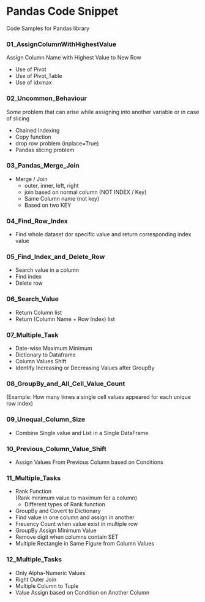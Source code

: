 # Pandas Code Snippet
Code Samples for Pandas library

### 01_AssignColumnWithHighestValue

Assign Column Name with Highest Value to New Row

- Use of Pivot
- Use of Pivot_Table
- Use of idxmax

### 02_Uncommon_Behaviour

Some problem that can arise while assigning into another variable or in case of slicing

*   Chained Indexing
*   Copy function
*   drop row problem (inplace=True)
*   Pandas slicing problem

### 03_Pandas_Merge_Join
*   Merge / Join
    - outer, inner, left, right
    - join based on normal column (NOT INDEX / Key)
    - Same Column name (not key)
    - Based on two KEY
    
### 04_Find_Row_Index
*   Find whole dataset dor specific value and return corresponding index value

### 05_Find_Index_and_Delete_Row
*   Search value in a column
*   Find index
*   Delete row

### 06_Search_Value
*   Return Column list
*   Return (Column Name + Row Index) list

### 07_Multiple_Task
* Date-wise Maximum Minimum
* Dictionary to Dataframe
* Column Values Shift
* Identify Increasing or Decreasing Values after GroupBy

### 08_GroupBy_and_All_Cell_Value_Count

(Example: How many times a single cell values appeared for each unique row index)

### 09_Unequal_Column_Size
* Combine Single value and List in a Single DataFrame

### 10_Previous_Column_Value_Shift
* Assign Values From Previous Column based on Conditions

### 11_Multiple_Tasks
* Rank Function </br>
  (Rank minimum value to maximum for a column)
  - Different types of Rank function
* GroupBy and Covert to Dictionary
* Find value in one column and assign in another
* Freuency Count when value exist in multiple row
* GroupBy Assign Minimum Value
* Remove digit when columns contain SET
* Multiple Rectangle in Same Figure from Column Values  

### 12_Multiple_Tasks
* Only Alpha-Numeric Values
* Right Outer Join
* Multiple Column to Tuple
* Value Assign based on Condition on Another Column

